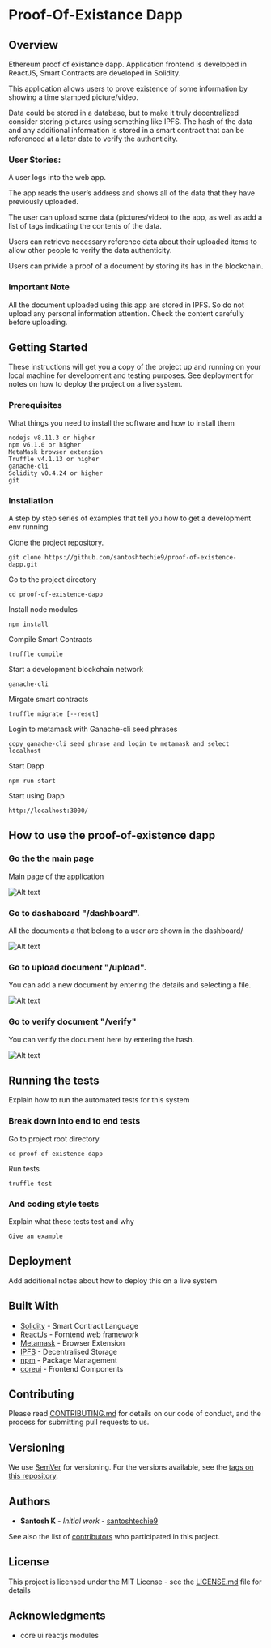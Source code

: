 # Proof-Of-Existance Dapp

## Overview
Ethereum proof of existance dapp. Application frontend is developed in ReactJS, Smart Contracts are developed in Solidity. 

This application allows users to prove existence of some information by showing a time stamped picture/video.

Data could be stored in a database, but to make it truly decentralized consider storing pictures using something like IPFS. The hash of the data and any additional information is stored in a smart contract that can be referenced at a later date to verify the authenticity.

### User Stories:
A user logs into the web app. 

The app reads the user’s address and shows all of the data that they have previously uploaded.

The user can upload some data (pictures/video) to the app, as well as add a list of tags indicating the contents of the data.

Users can retrieve necessary reference data about their uploaded items to allow other people to verify the data authenticity.

Users can privide a proof of a document by storing its has in the blockchain. 

### Important Note
All the document uploaded using this app are stored in IPFS. So do not upload any personal information attention. Check the content carefully before  uploading.

## Getting Started

These instructions will get you a copy of the project up and running on your local machine for development and testing purposes. See deployment for notes on how to deploy the project on a live system.

### Prerequisites

What things you need to install the software and how to install them

```
nodejs v8.11.3 or higher
npm v6.1.0 or higher
MetaMask browser extension
Truffle v4.1.13 or higher
ganache-cli
Solidity v0.4.24 or higher
git
```

### Installation

A step by step series of examples that tell you how to get a development env running

Clone the project repository.

```
git clone https://github.com/santoshtechie9/proof-of-existence-dapp.git
```

Go to the project directory

```
cd proof-of-existence-dapp
```

Install node modules

```
npm install
```

Compile Smart Contracts

```
truffle compile
```

Start a development blockchain network

```
ganache-cli
```

Mirgate smart contracts

```
truffle migrate [--reset]
```


Login to metamask with Ganache-cli seed phrases

```
copy ganache-cli seed phrase and login to metamask and select localhost
```

Start Dapp

```
npm run start
```

Start using Dapp

```
http://localhost:3000/
```

## How to use the proof-of-existence dapp

### Go the the main page
Main page of the application

![Alt text](/src/assets/mainpage.JPG?raw=true "Optional Title")

### Go to dashaboard "/dashboard".
All the documents a that belong to a user are shown in the dashboard/

![Alt text](/src/assets/dashboard.JPG?raw=true "Optional Title")

### Go to upload document "/upload".
You can add a new document by entering the details and selecting a file.

![Alt text](/src/assets/upload.JPG?raw=true "Optional Title")


### Go to verify document "/verify"
You can verify the document here by entering the hash.

![Alt text](/src/assets/verify.JPG?raw=true "Optional Title")

## Running the tests

Explain how to run the automated tests for this system

### Break down into end to end tests

Go to project root directory

```
cd proof-of-existence-dapp
```

Run tests

```
truffle test
```

### And coding style tests

Explain what these tests test and why

```
Give an example
```

## Deployment

Add additional notes about how to deploy this on a live system

## Built With

* [Solidity](https://reactjs.org/docs/getting-started.html) - Smart Contract Language
* [ReactJs](https://reactjs.org/docs/getting-started.html) - Forntend web framework 
* [Metamask](https://reactjs.org/docs/getting-started.html) - Browser Extension
* [IPFS](https://reactjs.org/docs/getting-started.html) - Decentralised Storage
* [npm](https://www.npmjs.com/) - Package Management
* [coreui](https://coreui.io/v1/docs/getting-started/introduction/#reactjs) - Frontend Components

## Contributing

Please read [CONTRIBUTING.md](https://github.com/santoshtechie9) for details on our code of conduct, and the process for submitting pull requests to us.

## Versioning

We use [SemVer](http://semver.org/) for versioning. For the versions available, see the [tags on this repository](https://github.com/your/project/tags). 

## Authors

* **Santosh K** - *Initial work* - [santoshtechie9](https://github.com/santoshtechie9)

See also the list of [contributors](https://github.com/santoshtechie9/proof-of-existence-dapp/graphs/contributors) who participated in this project.

## License

This project is licensed under the MIT License - see the [LICENSE.md](LICENSE.md) file for details

## Acknowledgments

* core ui reactjs modules
